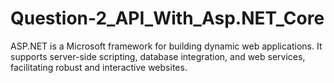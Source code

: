 # Question-2_API_With_Asp.NET_Core
 ASP.NET is a Microsoft framework for building dynamic web applications. It supports server-side scripting, database integration, and web services, facilitating robust and interactive websites.
